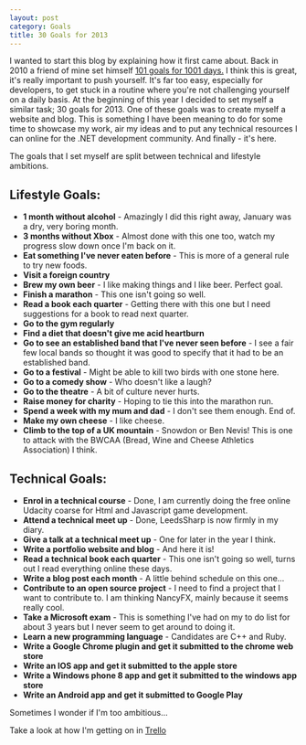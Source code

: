 ```yaml
---
layout: post
category: Goals
title: 30 Goals for 2013
---
```


I wanted to start this blog by explaining how it first came about. Back in 2010 a friend of mine set himself [101 goals for 1001 days.][0] I think this is great, it's really important to push yourself. It's far too easy, especially for developers, to get stuck in a routine where you're not challenging yourself on a daily basis. At the beginning of this year I decided to set myself a similar task; 30 goals for 2013. One of these goals was to create myself a website and blog. This is something I have been meaning to do for some time to showcase my work, air my ideas and to put any technical resources I can online for the .NET development community. And finally - it's here.

The goals that I set myself are split between technical and lifestyle ambitions.

## Lifestyle Goals:

*   **1 month without alcohol** - Amazingly I did this right away, January was a dry, very boring month.
*   **3 months without Xbox** - Almost done with this one too, watch my progress slow down once I'm back on it.
*   **Eat something I've never eaten before** - This is more of a general rule to try new foods.
*   **Visit a foreign country**
*   **Brew my own beer** - I like making things and I like beer. Perfect goal.
*   **Finish a marathon** - This one isn't going so well.
*   **Read a book each quarter** - Getting there with this one but I need suggestions for a book to read next quarter.
*   **Go to the gym regularly**
*   **Find a diet that doesn't give me acid heartburn**
*   **Go to see an established band that I've never seen before** - I see a fair few local bands so thought it was good to specify that it had to be an established band.
*   **Go to a festival** - Might be able to kill two birds with one stone here.
*   **Go to a comedy show** - Who doesn't like a laugh?
*   **Go to the theatre** - A bit of culture never hurts.
*   **Raise money for charity** - Hoping to tie this into the marathon run.
*   **Spend a week with my mum and dad** - I don't see them enough. End of.
*   **Make my own cheese** - I like cheese.
*   **Climb to the top of a UK mountain** - Snowdon or Ben Nevis! This is one to attack with the BWCAA (Bread, Wine and Cheese Athletics Association) I think.

## Technical Goals:

*   **Enrol in a technical course** - Done, I am currently doing the free online Udacity coarse for Html and Javascript game development.
*   **Attend a technical meet up** - Done, LeedsSharp is now firmly in my diary.
*   **Give a talk at a technical meet up** - One for later in the year I think.
*   **Write a portfolio website and blog** - And here it is!
*   **Read a technical book each quarter** - This one isn't going so well, turns out I read everything online these days.
*   **Write a blog post each month** - A little behind schedule on this one…
*   **Contribute to an open source project** - I need to find a project that I want to contribute to. I am thinking NancyFX, mainly because it seems really cool.
*   **Take a Microsoft exam** - This is something I've had on my to do list for about 3 years but I never seem to get around to doing it.
*   **Learn a new programming language** - Candidates are C++ and Ruby.
*   **Write a Google Chrome plugin and get it submitted to the chrome web store**
*   **Write an IOS app and get it submitted to the apple store**
*   **Write a Windows phone 8 app and get it submitted to the windows app store**
*   **Write an Android app and get it submitted to Google Play**

Sometimes I wonder if I'm too ambitious...

Take a look at how I'm getting on in [Trello][1]

   [0]: http://www.thattommyhall.com/2010/01/03/101-goals-in-1001-days/ "101 goals in 1001 days"
   [1]: https://trello.com/board/30-goals-for-2013/50e1a54f9568528357000b67